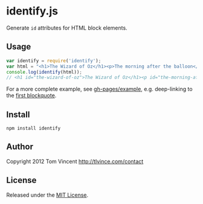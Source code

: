 # identify.js

Generate `id` attributes for HTML block elements.

## Usage

```javascript
var identify = require('identify');
var html = "<h1>The Wizard of Oz</h1><p>The morning after the balloon</p>";
console.log(identify(html));
// <h1 id="the-wizard-of-oz">The Wizard of Oz</h1><p id="the-morning-after">The morning after the balloon</p>
```

For a more complete example, see [gh-pages/example][], e.g. deep-linking to the
[first blockquote][blockquote].

## Install

    npm install identify

## Author

Copyright 2012 Tom Vincent <http://tlvince.com/contact>

## License

Released under the [MIT License][license].

  [license]: http://tlvince.mit-license.org/
  [gh-pages/example]: https://github.com/tlvince/identify.js/blob/gh-pages/example/index.html
  [blockquote]: https://github.com/tlvince/identify.js/blob/gh-pages/example/index.html
